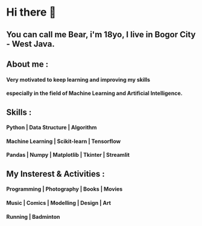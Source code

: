 # Hi there 👋

## You can call me Bear, i'm 18yo, I live in Bogor City - West Java.



## About me :

#### Very motivated to keep learning and improving my skills
#### especially in the field of Machine Learning and Artificial Intelligence.

## Skills :

#### Python | Data Structure | Algorithm
#### Machine Learning | Scikit-learn | Tensorflow
#### Pandas | Numpy | Matplotlib | Tkinter | Streamlit

## My Insterest & Activities :

#### Programming | Photography | Books | Movies
#### Music | Comics | Modelling | Design | Art 
#### Running | Badminton 

<!--
**knightbearr/knightbearr** is a ✨ _special_ ✨ repository because its `README.md` (this file) appears on your GitHub profile.

Here are some ideas to get you started:

- Hi, my name is Muhamad Azmi Muis, I'm from Bogor City, West Java, and I'm 18yo ...
- 🌱 I’m currently learning ...
- 👯 I’m looking to collaborate on ...
- 🤔 I’m looking for help with ...
- 💬 Ask me about ...
- 📫 How to reach me: ...
- 😄 Pronouns: ...
- ⚡ Fun fact: ...
-->
